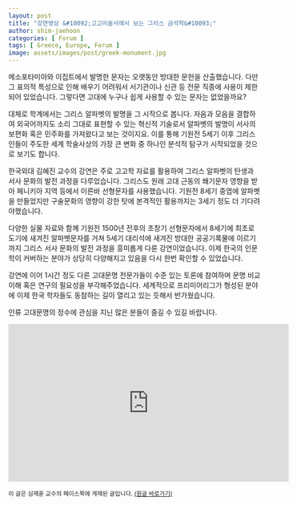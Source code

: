 ```yaml
---
layout: post
title: "강연영상 &#10092;고고미술사에서 보는 그리스 금석학&#10093;"
author: shim-jaehoon
categories: [ Forum ]
tags: [ Greece, Europe, Forum ]
image: assets/images/post/greek-monument.jpg
---
```


메소포타미아와 이집트에서 발명한 문자는 오랫동안 방대한 문헌을 산출했습니다. 다만 그 표의적 특성으로 인해 배우기 어려워서 서기관이나 신관 등 전문 직종에 사용이 제한되어 있었습니다. 그렇다면 고대에 누구나 쉽게 사용할 수 있는 문자는 없었을까요?

대체로 학계에서는 그리스 알파벳의 발명을 그 시작으로 봅니다. 자음과 모음을 결합하여 외국어까지도 소리 그대로 표현할 수 있는 혁신적 기술로서 알파벳의 발명이 서사의 보편화 혹은 민주화를 가져왔다고 보는 것이지요. 이를 통해 기원전 5세기 이후 그리스인들이 주도한 세계 학술사상의 가장 큰 변화 중 하나인 분석적 탐구가 시작되었을 것으로 보기도 합니다.

한국외대 김혜진 교수의 강연은 주로 고고학 자료를 활용하여 그리스 알파벳의 탄생과 서사 문화의 발전 과정을 다루었습니다. 그리스도 원래 고대 근동의 쐐기문자 영향을 받아 페니키아 지역 등에서 이른바 선형문자를 사용했습니다. 기원전 8세기 중엽에 알파벳을 만들었지만 구술문화의 영향이 강한 탓에 본격적인 활용까지는 3세기 정도 더 기다려야했습니다.

다양한 실물 자료와 함께 기원전 1500년 전후의 초창기 선형문자에서 8세기에 최초로 도기에 새겨진 알파벳문자를 거쳐 5세기 대리석에 새겨진 방대한 공공기록물에 이르기까지 그리스 서사 문화의 발전 과정을 흥미롭게 다룬 강연이었습니다. 이제 한국의 인문학이 커버하는 분야가 상당히 다양해지고 있음을 다시 한번 확인할 수 있었습니다.

강연에 이어 1시간 정도 다른 고대문명 전문가들이 수준 있는 토론에 참여하며 문명 비교 이해 혹은 연구의 필요성을 부각해주었습니다. 세계적으로 프리미어리그가 형성된 분야에 이제 한국 학자들도 동참하는 길이 열리고 있는 듯해서 반가웠습니다.

인류 고대문명의 정수에 관심을 지닌 많은 분들이 즐길 수 있길 바랍니다.


<iframe width="560" height="315" src="https://www.youtube.com/embed/E3Y8moEcBhg" title="YouTube video player" frameborder="0" allow="accelerometer; autoplay; clipboard-write; encrypted-media; gyroscope; picture-in-picture" allowfullscreen></iframe>


<span class="text-muted"><small>
이 글은 심재훈 교수의 페이스북에 게재된 글입니다. <a href="https://www.facebook.com/story.php?story_fbid=pfbid02LRMDxJCp9Uu4HQsphDTv7hgqMrGHHtk3ZA3Q9a6WRZWU2DcTqtxuZp8SvAyGkAuol&id=100000335256259" target="_blank">(원글 바로가기)</a>
</small></span>
